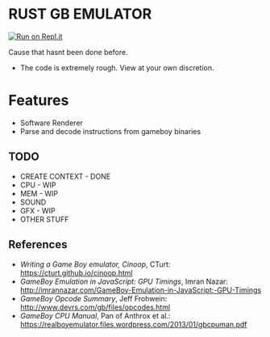 # RUST GB EMULATOR
[![Run on Repl.it](https://repl.it/badge/github/ngynkvn/rust-emu)](https://repl.it/github/ngynkvn/rust-emu)

Cause that hasnt been done before.

- The code is extremely rough. View at your own discretion.

# Features
- Software Renderer
- Parse and decode instructions from gameboy binaries

## TODO
- CREATE CONTEXT - DONE
- CPU - WIP
- MEM - WIP
- SOUND
- GFX - WIP
- OTHER STUFF

## References
- _Writing a Game Boy emulator, Cinoop_, CTurt: https://cturt.github.io/cinoop.html
- _GameBoy Emulation in JavaScript: GPU Timings_, Imran Nazar: http://imrannazar.com/GameBoy-Emulation-in-JavaScript:-GPU-Timings
- _GameBoy Opcode Summary_, Jeff Frohwein: http://www.devrs.com/gb/files/opcodes.html
- _GameBoy CPU Manual_, Pan of Anthrox et al.: https://realboyemulator.files.wordpress.com/2013/01/gbcpuman.pdf
